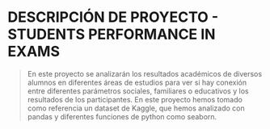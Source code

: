 # DESCRIPCIÓN DE PROYECTO - STUDENTS PERFORMANCE IN EXAMS

> En este proyecto se analizarán los resultados académicos de diversos alumnos en diferentes áreas de estudios para ver si hay conexión entre diferentes parámetros sociales, familiares o educativos y los resultados de los participantes.
> En este proyecto hemos tomado como referencia un dataset de Kaggle, que hemos analizado con pandas y diferentes funciones de python como seaborn.
